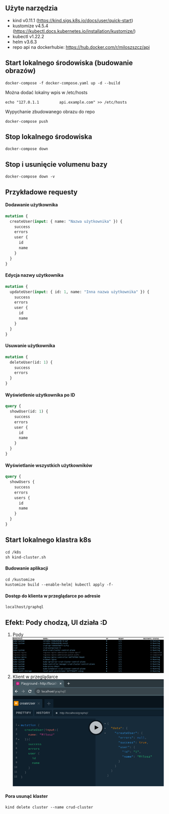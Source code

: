 ## Użyte narzędzia

- kind v0.11.1 (https://kind.sigs.k8s.io/docs/user/quick-start)
- kustomize v4.5.4 (https://kubectl.docs.kubernetes.io/installation/kustomize/)
- kubectl v1.22.2
- helm v3.6.3
- repo api na dockerhubie: https://hub.docker.com/r/miloszszcz/api

## Start lokalnego środowiska (budowanie obrazów)

```console
docker-compose -f docker-compose.yaml up -d --build
```

Można dodać lokalny wpis w /etc/hosts

```console
echo "127.0.1.1         api.example.com" >> /etc/hosts
```

Wypychanie zbudowanego obrazu do repo

```console
docker-compose push
```

## Stop lokalnego środowiska

```console
docker-compose down
```

## Stop i usunięcie volumenu bazy

```console
docker-compose down -v
```

## Przykładowe requesty


#### Dodawanie użytkownika

```graphql
mutation {
  createUser(input: { name: "Nazwa użytkownika" }) {
    success
    errors
    user {
      id
      name
    }
  }
}
```

#### Edycja nazwy użytkownika

```graphql
mutation {
  updateUser(input: { id: 1, name: "Inna nazwa użytkownika" }) {
    success
    errors
    user {
      id
      name
    }
  }
}
```

#### Usuwanie użytkownika

```graphql
mutation {
  deleteUser(id: 1) {
    success
    errors
  }
}
```

#### Wyświetlenie użytkownika po ID

```graphql
query {
  showUser(id: 1) {
    success
    errors
    user {
      id
      name
    }
  }
}
```

#### Wyświetlanie wszystkich użytkowników

```graphql
query {
  showUsers {
    success
    errors
    users {
      id
      name
    }
  }
}
```

## Start lokalnego klastra k8s

```console
cd /k8s
sh kind-cluster.sh
```

#### Budowanie aplikacji

```console
cd /kustomize
kustomize build --enable-helm| kubectl apply -f-
```

#### Dostęp do klienta w przeglądarce po adresie

```console
localhost/graphql
```

## Efekt: Pody chodzą, UI działa :D

1. Pody</br>
   <img src="assets/pody.png">
2. Klient w przeglądarce</br>
   <img src="assets/ui.png">

#### Pora usunąć klaster

```console
kind delete cluster --name crud-cluster
```
